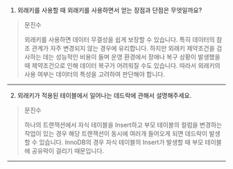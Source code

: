1. 외래키를 사용할 때 외래키를 사용하면서 얻는 장점과 단점은 무엇일까요?

> 문진수
>
> 외래키를 사용하면 데이터 무결성을 쉽게 보장할 수 있습니다. 특히 데이터의 참조 관계가 자주 변경되지 않는 경우에 유리합니다. 하지만 외래키 제약조건을 검사하는 데는 성능적인 비용이 들며 운영 환경에서 장애나 복구 상황이 발생했을 때 제약조건으로 인해 데이터 복구가 어려워질 수도 있습니다. 따라서 외래키의 사용 여부는 데이터의 특성을 고려하여 판단해야 합니다.

---
2. 외래키가 적용된 테이블에서 일어나는 데드락에 관해서 설명해주세요.

> 문진수
>
> 하나의 트랜잭션에서 자식 테이블을 Insert하고 부모 테이블의 컬럼을 변경하는 작업이 있는 경우 해당 트랜잭션이 동시에 여러개 들어오게 되면 데드락이 발생할 수 있습니다. InnoDB의 경우 자식 테이블의 Insert가 발생할 때 부모 테이블에 공유락이 걸리기 때문입니다.

---